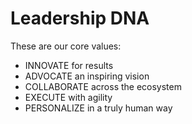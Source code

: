 # Leadership DNA

These are our core values:

* INNOVATE for results
* ADVOCATE an inspiring vision
* COLLABORATE across the ecosystem
* EXECUTE with agility
* PERSONALIZE in a truly human way
